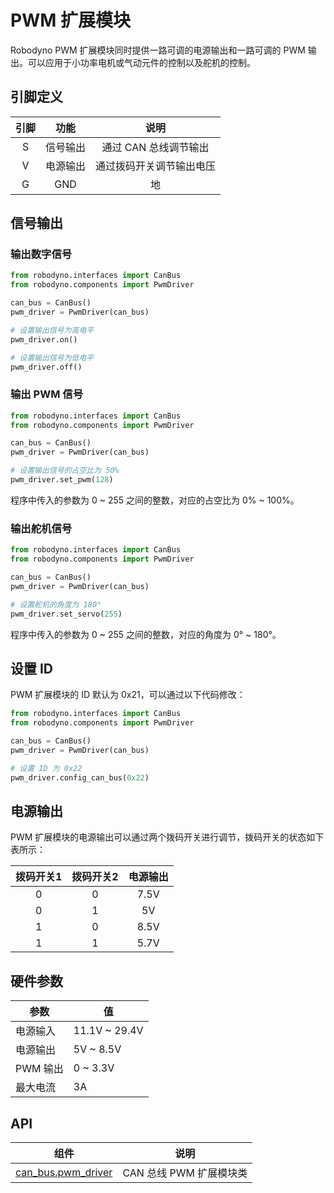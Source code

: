 # PWM 扩展模块

Robodyno PWM 扩展模块同时提供一路可调的电源输出和一路可调的 PWM 输出。可以应用于小功率电机或气动元件的控制以及舵机的控制。

## 引脚定义

| 引脚 | 功能 | 说明 |
| :--: | :--: | :--: |
|  S  |  信号输出  |  通过 CAN 总线调节输出  |
|  V  |  电源输出  |  通过拨码开关调节输出电压  |
|  G  |  GND      |  地  |

## 信号输出

### 输出数字信号

```python
from robodyno.interfaces import CanBus
from robodyno.components import PwmDriver

can_bus = CanBus()
pwm_driver = PwmDriver(can_bus)

# 设置输出信号为高电平
pwm_driver.on()

# 设置输出信号为低电平
pwm_driver.off()
```

### 输出 PWM 信号

```python
from robodyno.interfaces import CanBus
from robodyno.components import PwmDriver

can_bus = CanBus()
pwm_driver = PwmDriver(can_bus)

# 设置输出信号的占空比为 50%
pwm_driver.set_pwm(128)
```

程序中传入的参数为 0 ~ 255 之间的整数，对应的占空比为 0% ~ 100%。

### 输出舵机信号

```python
from robodyno.interfaces import CanBus
from robodyno.components import PwmDriver

can_bus = CanBus()
pwm_driver = PwmDriver(can_bus)

# 设置舵机的角度为 180°
pwm_driver.set_servo(255)
```

程序中传入的参数为 0 ~ 255 之间的整数，对应的角度为 0° ~ 180°。

## 设置 ID

PWM 扩展模块的 ID 默认为 0x21，可以通过以下代码修改：

```python
from robodyno.interfaces import CanBus
from robodyno.components import PwmDriver

can_bus = CanBus()
pwm_driver = PwmDriver(can_bus)

# 设置 ID 为 0x22
pwm_driver.config_can_bus(0x22)
```

## 电源输出

PWM 扩展模块的电源输出可以通过两个拨码开关进行调节，拨码开关的状态如下表所示：

| 拨码开关1 | 拨码开关2 | 电源输出 |
| :------: | :------: | :------: |
|   0      |   0      |   7.5V   |
|   0      |   1      |   5V     |
|   1      |   0      |   8.5V   |
|   1      |   1      |   5.7V   |

## 硬件参数

| 参数 | 值 |
| ---- | ---- |
| 电源输入 | 11.1V ~ 29.4V |
| 电源输出 | 5V ~ 8.5V |
| PWM 输出 | 0 ~ 3.3V |
| 最大电流 | 3A |

## API

| 组件 | 说明 |
| ---- | ---- |
| [can_bus.pwm_driver](../../../references/can_bus/pwm_driver) | CAN 总线 PWM 扩展模块类 |